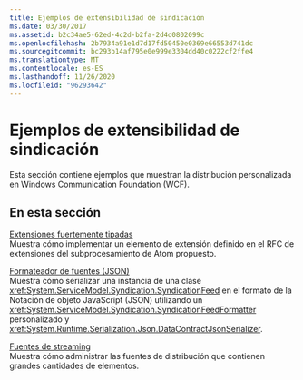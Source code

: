 ```yaml
---
title: Ejemplos de extensibilidad de sindicación
ms.date: 03/30/2017
ms.assetid: b2c34ae5-62ed-4c2d-b2fa-2d4d0802099c
ms.openlocfilehash: 2b7934a91e1d7d17fd50450e0369e66553d741dc
ms.sourcegitcommit: bc293b14af795e0e999e3304dd40c0222cf2ffe4
ms.translationtype: MT
ms.contentlocale: es-ES
ms.lasthandoff: 11/26/2020
ms.locfileid: "96293642"
---
```

# <a name="syndication-extensibility-samples"></a>Ejemplos de extensibilidad de sindicación

Esta sección contiene ejemplos que muestran la distribución personalizada en Windows Communication Foundation (WCF).  
  
## <a name="in-this-section"></a>En esta sección  

 [Extensiones fuertemente tipadas](strongly-typed-extensions-sample.md)  
 Muestra cómo implementar un elemento de extensión definido en el RFC de extensiones del subprocesamiento de Atom propuesto.  
  
 [Formateador de fuentes (JSON)](feed-formatter-json.md)  
 Muestra cómo serializar una instancia de una clase <xref:System.ServiceModel.Syndication.SyndicationFeed> en el formato de la Notación de objeto JavaScript (JSON) utilizando un <xref:System.ServiceModel.Syndication.SyndicationFeedFormatter> personalizado y <xref:System.Runtime.Serialization.Json.DataContractJsonSerializer>.  
  
 [Fuentes de streaming](streaming-feeds-sample.md)  
 Muestra cómo administrar las fuentes de distribución que contienen grandes cantidades de elementos.
